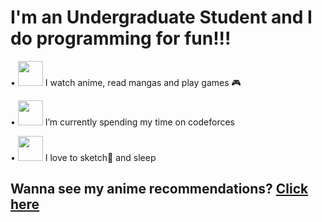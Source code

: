# I'm an Undergraduate Student and I do programming for fun!!!

   •  <img src="https://media.giphy.com/media/J6JazAkCVLId91L4yM/giphy.gif" width="40" height="40" /> I watch anime, read mangas and play games 🎮
   
   •  <img src="https://media.giphy.com/media/Ws6T5PN7wHv3cY8xy8/giphy.gif" width="40" height="40" /> I’m currently spending my time on codeforces
  
   •  <img src="https://media.giphy.com/media/VhtSLWxOQOGdFfGTTa/giphy.gif" width="40" height="40" /> I love to sketch🎨 and sleep

   ## Wanna see my anime recommendations? [**Click here**](https://github.com/ph03iA/Anime-List)
   

